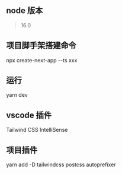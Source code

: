 ## node 版本
>16.0

## 项目脚手架搭建命令
npx create-next-app --ts xxx

## 运行
yarn dev

## vscode 插件
Tailwind CSS IntelliSense

## 项目插件
yarn add -D tailwindcss postcss autoprefixer